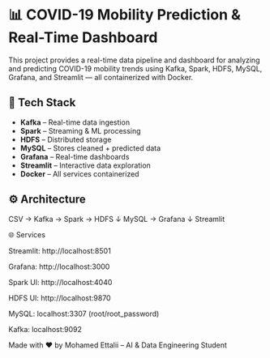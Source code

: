 ﻿# 📊 COVID-19 Mobility Prediction & Real-Time Dashboard

This project provides a real-time data pipeline and dashboard for analyzing and predicting COVID-19 mobility trends using Kafka, Spark, HDFS, MySQL, Grafana, and Streamlit — all containerized with Docker.

## 🔧 Tech Stack

- **Kafka** – Real-time data ingestion
- **Spark** – Streaming & ML processing
- **HDFS** – Distributed storage
- **MySQL** – Stores cleaned + predicted data
- **Grafana** – Real-time dashboards
- **Streamlit** – Interactive data exploration
- **Docker** – All services containerized

## ⚙️ Architecture

CSV → Kafka → Spark → HDFS ↓ MySQL → Grafana ↓ Streamlit

🌐 Services


Streamlit: http://localhost:8501

Grafana: http://localhost:3000

Spark UI: http://localhost:4040

HDFS UI: http://localhost:9870

MySQL: localhost:3307 (root/root_password)

Kafka: localhost:9092

Made with ❤️ by Mohamed Ettalii – AI & Data Engineering Student
